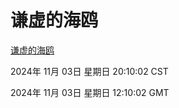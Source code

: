 # 谦虚的海鸥
[谦虚的海鸥](http://219.139.197.74:56308/qxdho/course/base/hotlink/index.php)

2024年 11月 03日 星期日 20:10:02 CST

2024年 11月 03日 星期日 12:10:02 GMT
